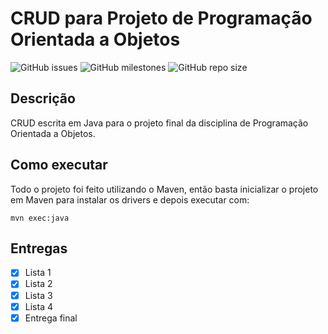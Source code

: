 # CRUD para Projeto de Programação Orientada a Objetos

![GitHub issues](https://img.shields.io/github/issues-raw/VictorDMe/crud_poo?color=008000&style=for-the-badge)
![GitHub milestones](https://img.shields.io/github/milestones/open/VictorDMe/crud_poo?label=Entregas%20Pendentes&style=for-the-badge)
![GitHub repo size](https://img.shields.io/github/repo-size/VictorDMe/crud_poo?label=tamanho%20total&style=for-the-badge)

## Descrição
CRUD escrita em Java para o projeto final da disciplina de Programação Orientada a Objetos.

## Como executar
Todo o projeto foi feito utilizando o Maven, então basta inicializar o projeto em Maven para instalar os drivers e depois 
executar com: 

```mvn exec:java```

## Entregas
- [x] Lista 1
- [x] Lista 2
- [x] Lista 3
- [x] Lista 4
- [x] Entrega final
